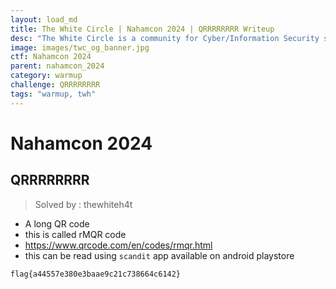 ```yaml
---
layout: load_md
title: The White Circle | Nahamcon 2024 | QRRRRRRRR Writeup
desc: "The White Circle is a community for Cyber/Information Security students, enthusiasts and professionals. You can discuss anything related to Security, share your knowledge with others, get help when you need it and proceed further in your journey with amazing people from all over the world."
image: images/twc_og_banner.jpg
ctf: Nahamcon 2024
parent: nahamcon_2024
category: warmup
challenge: QRRRRRRRR
tags: "warmup, twh"
---
```


<h1 class="heading card-title white-text">Nahamcon 2024</h1>

## QRRRRRRRR
> Solved by : thewhiteh4t


- A long QR code
- this is called rMQR code
- https://www.qrcode.com/en/codes/rmqr.html
- this can be read using `scandit` app available on android playstore

```
flag{a44557e380e3baae9c21c738664c6142}
```

